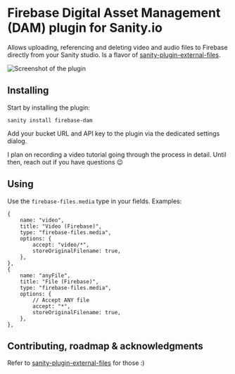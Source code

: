 # Firebase Digital Asset Management (DAM) plugin for Sanity.io

Allows uploading, referencing and deleting video and audio files to Firebase directly from your Sanity studio. Is a flavor of [sanity-plugin-external-files](https://github.com/hdoro/sanity-plugin-external-files).

![Screenshot of the plugin](https://raw.githubusercontent.com/hdoro/sanity-plugin-external-files/main/screenshots.png)

## Installing

Start by installing the plugin:

`sanity install firebase-dam`

Add your bucket URL and API key to the plugin via the dedicated settings dialog.

I plan on recording a video tutorial going through the process in detail. Until then, reach out if you have questions 😉

## Using

Use the `firebase-files.media` type in your fields. Examples:

```
{
    name: "video",
    title: "Video (Firebase)",
    type: "firebase-files.media",
    options: {
        accept: "video/*",
        storeOriginalFilename: true,
    },
},
{
    name: "anyFile",
    title: "File (Firebase)",
    type: "firebase-files.media",
    options: {
        // Accept ANY file
        accept: "*",
        storeOriginalFilename: true,
    },
},
```

## Contributing, roadmap & acknowledgments

Refer to [sanity-plugin-external-files](https://github.com/hdoro/sanity-plugin-external-files) for those :)
